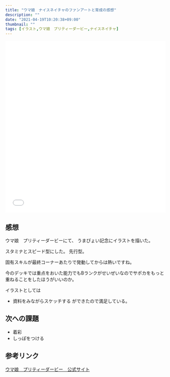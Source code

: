 ```yaml
---
title: "ウマ娘　ナイスネイチャのファンアートと育成の感想"
description: ""
date: "2021-04-19T10:20:38+09:00"
thumbnail: ""
tags: [イラスト,ウマ娘　プリティーダービー,ナイスネイチャ]
---
```



<div style="max-width: 722px;"><div style="left: 0; width: 100%; height: 0; position: relative; padding-bottom: 106.9767%;"><iframe src="//cdn.iframe.ly/api/iframe?url=https%3A%2F%2Fwww.pixiv.net%2Fartworks%2F89238842&amp;key=a821177d432254580d038725ee2ff7a1" style="border: 0; top: 0; left: 0; width: 100%; height: 100%; position: absolute;" allowfullscreen></iframe></div></div>

## 感想
ウマ娘　プリティーダービーにて、
うまぴょい記念にイラストを描いた。

スタミナとスピード型にした。
先行型。

固有スキルが最終コーナーあたりで発動してからは熱いですね。

今のデッキでは重点をおいた能力でもBランクがせいぜいなのでサポカをもっと重ねることをしたほうがいいのか。

イラストとしては
- 資料をみながらスケッチする
ができたので満足している。

## 次への課題
- 着彩
- しっぽをつける

## 参考リンク
[ウマ娘　プリティーダービー　公式サイト](https://umamusume.jp)